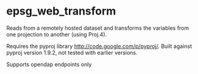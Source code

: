 epsg_web_transform
==================

Reads from a remotely hosted dataset and transforms the variables from one projection to another (using Proj.4).

Requires the pyproj library http://code.google.com/p/pyproj/. Built against pyproj version 1.9.2, not tested with earlier versions.

Supports opendap endpoints only